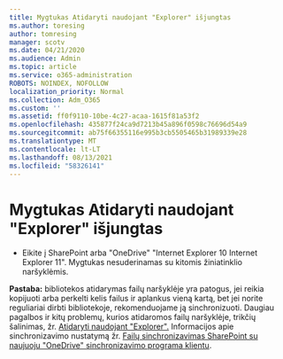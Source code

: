 ```yaml
---
title: Mygtukas Atidaryti naudojant "Explorer" išjungtas
ms.author: toresing
author: tomresing
manager: scotv
ms.date: 04/21/2020
ms.audience: Admin
ms.topic: article
ms.service: o365-administration
ROBOTS: NOINDEX, NOFOLLOW
localization_priority: Normal
ms.collection: Adm_O365
ms.custom: ''
ms.assetid: ff0f9110-10be-4c27-acaa-1615f81a53f2
ms.openlocfilehash: 435877f24ca9d7213b45a896f0598c76696d54a9
ms.sourcegitcommit: ab75f66355116e995b3cb5505465b31989339e28
ms.translationtype: MT
ms.contentlocale: lt-LT
ms.lasthandoff: 08/13/2021
ms.locfileid: "58326141"
---
```

# <a name="the-open-with-explorer-button-is-disabled"></a>Mygtukas Atidaryti naudojant "Explorer" išjungtas

- Eikite į SharePoint arba "OneDrive" "Internet Explorer 10 Internet Explorer 11". Mygtukas nesuderinamas su kitomis žiniatinklio naršyklėmis.
    
**Pastaba:** bibliotekos atidarymas failų naršyklėje yra patogus, jei reikia kopijuoti arba perkelti kelis failus ir aplankus vieną kartą, bet jei norite reguliariai dirbti bibliotekoje, rekomenduojame ją sinchronizuoti. Daugiau pagalbos ir kitų problemų, kurios atidaromos failų naršyklėje, trikčių šalinimas, žr. [Atidaryti naudojant "Explorer".](https://go.microsoft.com/fwlink/?linkid=871665) Informacijos apie sinchronizavimo nustatymą žr. [Failų sinchronizavimas SharePoint su naujuoju "OneDrive" sinchronizavimo programa klientu](https://go.microsoft.com/fwlink/?linkid=871666). 
  

